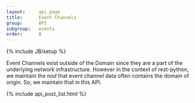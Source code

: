 ```yaml
---
layout:     api_page
title:      Event Channels
group:      API
subgroup:   events
order:      8
---
```

{% include JB/setup %}

Event Channels exist outside of the Domain since they are a part of the underlying network infrastructure.  However in the context of rest-python, we maintain the _nod_ that event channel data often contains the domain of origin.  So, we maintain that in this API.

{% include api_post_list.html %}
